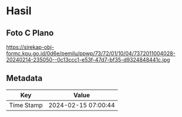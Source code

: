 # Hasil

## Foto C Plano

https://sirekap-obj-formc.kpu.go.id/0d6e/pemilu/ppwp/73/72/01/10/04/7372011004028-20240214-235050--0c13ccc1-e53f-47d7-bf35-d9324848441c.jpg


## Metadata

| Key        | Value               |
| ---------- | ------------------- |
| Time Stamp | 2024-02-15 07:00:44 |



